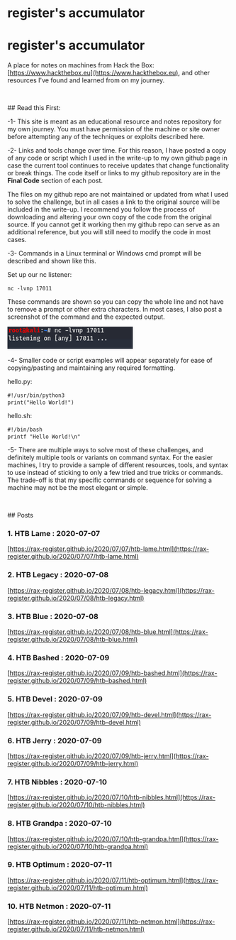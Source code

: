 # register's accumulator

# register's accumulator

A place for notes on machines from Hack the Box: [https://www.hackthebox.eu](https://www.hackthebox.eu), and other resources I've found and learned from on my journey. 

<p>&nbsp;</p>
## Read this First:

-1- This site is meant as an educational resource and notes repository for my own journey. You must have permission of the machine or site owner before attempting any of the techniques or exploits described here.

-2- Links and tools change over time. For this reason, I have posted a copy of any code or script which I used in the write-up to my own github page in case the current tool continues to receive updates that change functionality or break things. The code itself or links to my github repository are in the **Final Code** section of each post. 

The files on my github repo are not maintained or updated from what I used to solve the challenge, but in all cases a link to the original source will be included in the write-up. I recommend you follow the process of downloading and altering your own copy of the code from the original source. If you cannot get it working then my github repo can serve as an additional reference, but you will still need to modify the code in most cases.

-3- Commands in a Linux terminal or Windows cmd prompt will be described and shown like this.

Set up our nc listener:

    nc -lvnp 17011

These commands are shown so you can copy the whole line and not have to remove a prompt or other extra characters. In most cases, I also post a screenshot of the command and the expected output.

![](images/nc_listen.png "listener setup")

-4- Smaller code or script examples will appear separately for ease of copying/pasting and maintaining any required formatting.

hello.py:

    #!/usr/bin/python3
    print("Hello World!")

hello.sh:

    #!/bin/bash
    printf "Hello World!\n"

-5- There are multiple ways to solve most of these challenges, and definitely multiple tools or variants on command syntax. For the easier machines, I try to provide a sample of different resources, tools, and syntax to use instead of sticking to only a few tried and true tricks or commands. The trade-off is that my specific commands or sequence for solving a machine may not be the most elegant or simple. 

<p>&nbsp;</p>
## Posts

### 1. HTB Lame : 2020-07-07 
[https://rax-register.github.io/2020/07/07/htb-lame.html](https://rax-register.github.io/2020/07/07/htb-lame.html)

### 2. HTB Legacy : 2020-07-08
[https://rax-register.github.io/2020/07/08/htb-legacy.html](https://rax-register.github.io/2020/07/08/htb-legacy.html)

### 3. HTB Blue : 2020-07-08
[https://rax-register.github.io/2020/07/08/htb-blue.html](https://rax-register.github.io/2020/07/08/htb-blue.html)

### 4. HTB Bashed : 2020-07-09
[https://rax-register.github.io/2020/07/09/htb-bashed.html](https://rax-register.github.io/2020/07/09/htb-bashed.html)

### 5. HTB Devel : 2020-07-09
[https://rax-register.github.io/2020/07/09/htb-devel.html](https://rax-register.github.io/2020/07/09/htb-devel.html)

### 6. HTB Jerry : 2020-07-09
[https://rax-register.github.io/2020/07/09/htb-jerry.html](https://rax-register.github.io/2020/07/09/htb-jerry.html)

### 7. HTB Nibbles : 2020-07-10
[https://rax-register.github.io/2020/07/10/htb-nibbles.html](https://rax-register.github.io/2020/07/10/htb-nibbles.html)

### 8. HTB Grandpa : 2020-07-10
[https://rax-register.github.io/2020/07/10/htb-grandpa.html](https://rax-register.github.io/2020/07/10/htb-grandpa.html)

### 9. HTB Optimum : 2020-07-11
[https://rax-register.github.io/2020/07/11/htb-optimum.html](https://rax-register.github.io/2020/07/11/htb-optimum.html)

### 10. HTB Netmon : 2020-07-11
[https://rax-register.github.io/2020/07/11/htb-netmon.html](https://rax-register.github.io/2020/07/11/htb-netmon.html)
